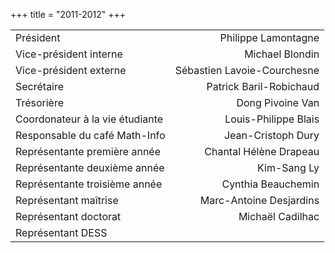 +++
title = "2011-2012"
+++

|                                 |                             |
|:--------------------------------|----------------------------:|
| Président                       |         Philippe Lamontagne |
| Vice-président interne          |             Michael Blondin |
| Vice-président externe          | Sébastien Lavoie-Courchesne |
| Secrétaire                      |     Patrick Baril-Robichaud |
| Trésorière                      |            Dong Pivoine Van |
| Coordonateur à la vie étudiante |        Louis-Philippe Blais |
| Responsable du café Math-Info   |          Jean-Cristoph Dury |
| Représentante première année    |      Chantal Hélène Drapeau |
| Représentante deuxième année    |                 Kim-Sang Ly |
| Représentante troisième année   |          Cynthia Beauchemin |
| Représentant maîtrise           |     Marc-Antoine Desjardins |
| Représentant doctorat           |            Michaël Cadilhac |
| Représentant DESS               |                             |
